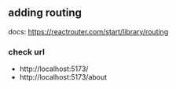 ## adding routing

docs: https://reactrouter.com/start/library/routing


### check url
- http://localhost:5173/
- http://localhost:5173/about